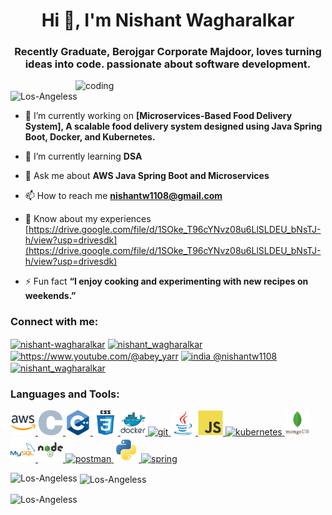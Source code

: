 
<h1 align="center">Hi 👋, I'm Nishant Wagharalkar</h1>
<h3 align="center">Recently Graduate, Berojgar Corporate Majdoor, loves turning ideas into code. passionate about 
  software development.</h3>

<img align="right" alt="coding" width="400" src="https://i.giphy.com/media/v1.Y2lkPTc5MGI3NjExY3BnZ2RpaWgxenFjbjByOXFwZ24xd2M2YmVlcjN5Z255dGlzanp1ayZlcD12MV9pbnRlcm5hbF9naWZfYnlfaWQmY3Q9Zw/zOvBKUUEERdNm/giphy.gif">

<p align="left"> <img src="https://komarev.com/ghpvc/?username=Los-Angeless&label=Profile%20views&color=0e75b6&style=flat" alt="Los-Angeless" /> </p>


- 🔭 I’m currently working on **[Microservices-Based Food Delivery System], A scalable food delivery system designed using Java Spring Boot, Docker, and Kubernetes.**

- 🌱 I’m currently learning **DSA**

- 💬 Ask me about **AWS Java Spring Boot and Microservices**

- 📫 How to reach me **nishantw1108@gmail.com**

- 📄 Know about my experiences [https://drive.google.com/file/d/1SOke_T96cYNvz08u6LlSLDEU_bNsTJ-h/view?usp=drivesdk](https://drive.google.com/file/d/1SOke_T96cYNvz08u6LlSLDEU_bNsTJ-h/view?usp=drivesdk)

- ⚡ Fun fact **“I enjoy cooking and experimenting with new recipes on weekends.”**

<h3 align="left">Connect with me:</h3>
<p align="left">
<a href="https://linkedin.com/in/nishant-wagharalkar" target="blank"><img align="center" src="https://raw.githubusercontent.com/rahuldkjain/github-profile-readme-generator/master/src/images/icons/Social/linked-in-alt.svg" alt="nishant-wagharalkar" height="30" width="40" /></a>
<a href="https://instagram.com/nishant_wagharalkar" target="blank"><img align="center" src="https://raw.githubusercontent.com/rahuldkjain/github-profile-readme-generator/master/src/images/icons/Social/instagram.svg" alt="nishant_wagharalkar" height="30" width="40" /></a>
<a href="https://www.youtube.com/c/https://www.youtube.com/@abey_yarr" target="blank"><img align="center" src="https://raw.githubusercontent.com/rahuldkjain/github-profile-readme-generator/master/src/images/icons/Social/youtube.svg" alt="https://www.youtube.com/@abey_yarr" height="30" width="40" /></a>
<a href="https://www.hackerrank.com/india @nishantw1108" target="blank"><img align="center" src="https://raw.githubusercontent.com/rahuldkjain/github-profile-readme-generator/master/src/images/icons/Social/hackerrank.svg" alt="india @nishantw1108" height="30" width="40" /></a>
<a href="https://www.leetcode.com/nishant_wagharalkar" target="blank"><img align="center" src="https://raw.githubusercontent.com/rahuldkjain/github-profile-readme-generator/master/src/images/icons/Social/leet-code.svg" alt="nishant_wagharalkar" height="30" width="40" /></a>
</p>

<h3 align="left">Languages and Tools:</h3>
<p align="left"> <a href="https://aws.amazon.com" target="_blank" rel="noreferrer"> <img src="https://raw.githubusercontent.com/devicons/devicon/master/icons/amazonwebservices/amazonwebservices-original-wordmark.svg" alt="aws" width="40" height="40"/> </a> <a href="https://www.cprogramming.com/" target="_blank" rel="noreferrer"> <img src="https://raw.githubusercontent.com/devicons/devicon/master/icons/c/c-original.svg" alt="c" width="40" height="40"/> </a> <a href="https://www.w3schools.com/cpp/" target="_blank" rel="noreferrer"> <img src="https://raw.githubusercontent.com/devicons/devicon/master/icons/cplusplus/cplusplus-original.svg" alt="cplusplus" width="40" height="40"/> </a> <a href="https://www.w3schools.com/css/" target="_blank" rel="noreferrer"> <img src="https://raw.githubusercontent.com/devicons/devicon/master/icons/css3/css3-original-wordmark.svg" alt="css3" width="40" height="40"/> </a> <a href="https://www.docker.com/" target="_blank" rel="noreferrer"> <img src="https://raw.githubusercontent.com/devicons/devicon/master/icons/docker/docker-original-wordmark.svg" alt="docker" width="40" height="40"/> </a> <a href="https://git-scm.com/" target="_blank" rel="noreferrer"> <img src="https://www.vectorlogo.zone/logos/git-scm/git-scm-icon.svg" alt="git" width="40" height="40"/> </a> <a href="https://www.java.com" target="_blank" rel="noreferrer"> <img src="https://raw.githubusercontent.com/devicons/devicon/master/icons/java/java-original.svg" alt="java" width="40" height="40"/> </a> <a href="https://developer.mozilla.org/en-US/docs/Web/JavaScript" target="_blank" rel="noreferrer"> <img src="https://raw.githubusercontent.com/devicons/devicon/master/icons/javascript/javascript-original.svg" alt="javascript" width="40" height="40"/> </a> <a href="https://kubernetes.io" target="_blank" rel="noreferrer"> <img src="https://www.vectorlogo.zone/logos/kubernetes/kubernetes-icon.svg" alt="kubernetes" width="40" height="40"/> </a> <a href="https://www.mongodb.com/" target="_blank" rel="noreferrer"> <img src="https://raw.githubusercontent.com/devicons/devicon/master/icons/mongodb/mongodb-original-wordmark.svg" alt="mongodb" width="40" height="40"/> </a> <a href="https://www.mysql.com/" target="_blank" rel="noreferrer"> <img src="https://raw.githubusercontent.com/devicons/devicon/master/icons/mysql/mysql-original-wordmark.svg" alt="mysql" width="40" height="40"/> </a> <a href="https://nodejs.org" target="_blank" rel="noreferrer"> <img src="https://raw.githubusercontent.com/devicons/devicon/master/icons/nodejs/nodejs-original-wordmark.svg" alt="nodejs" width="40" height="40"/> </a> <a href="https://postman.com" target="_blank" rel="noreferrer"> <img src="https://www.vectorlogo.zone/logos/getpostman/getpostman-icon.svg" alt="postman" width="40" height="40"/> </a> <a href="https://www.python.org" target="_blank" rel="noreferrer"> <img src="https://raw.githubusercontent.com/devicons/devicon/master/icons/python/python-original.svg" alt="python" width="40" height="40"/> </a> <a href="https://spring.io/" target="_blank" rel="noreferrer"> <img src="https://www.vectorlogo.zone/logos/springio/springio-icon.svg" alt="spring" width="40" height="40"/> </a> </p>

<p><img align="left" src="https://github-readme-stats.vercel.app/api/top-langs?username=Los-Angeless&show_icons=true&locale=en&layout=compact" alt="Los-Angeless" /></p>

<p>&nbsp;<img align="center" src="https://github-readme-stats.vercel.app/api?username=Los-Angeless&show_icons=true&locale=en" alt="Los-Angeless" /></p>

<p><img align="center" src="https://github-readme-streak-stats.herokuapp.com/?user=Los-Angeless&" alt="Los-Angeless" /></p>

